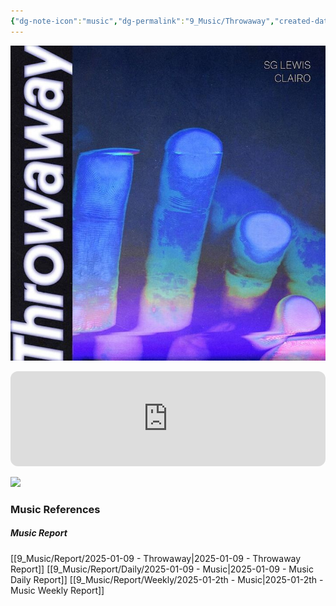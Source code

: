 ```yaml
---
{"dg-note-icon":"music","dg-permalink":"9_Music/Throwaway","created-date":"2025-01-09 10:04:18 pm","date":"2025-01-09","type":"music","tags":["music"],"aliases":null,"title":"Throwaway","music-url":"https://www.youtube.com/watch?v=Mu-Ul7LmI_A","album":"Dawn","album-release-date":"2019-06-21","album-url":"https://open.spotify.com/track/2MnEG4htbbdfoUsyzxZ4BM","cover":"![Utilities/Images/bfcb138ca020e7f686eb1104f44d7826_MD5.jpg](/img/user/Utilities/Images/bfcb138ca020e7f686eb1104f44d7826_MD5.jpg)","cover-url":"https://img1.daumcdn.net/thumb/R720x0.q80/?scode=mtistory2&fname=https%3A%2F%2Ft1.daumcdn.net%2Fcfile%2Ftistory%2F99B1B3445C8C48F22D","artists":"SG Lewis, Clairo","added-at":"Thu Jan 22 2025 - 오후 10:04:18","rating":"⭐⭐⭐⭐⭐⭐⭐⭐⭐","dg-publish":true,"permalink":"/9_Music/Throwaway/","dgPassFrontmatter":true,"noteIcon":"music"}
---
```




![Utilities/Images/bfcb138ca020e7f686eb1104f44d7826_MD5.jpg|400](/img/user/Utilities/Images/bfcb138ca020e7f686eb1104f44d7826_MD5.jpg)

<iframe style="border-radius:12px" src="https://open.spotify.com/embed/track/2MnEG4htbbdfoUsyzxZ4BM?utm_source=generator" width="100%" height="152" frameBorder="0" allowfullscreen="" allow="autoplay; clipboard-write; encrypted-media; fullscreen; picture-in-picture" loading="lazy"></iframe>

![](https://www.youtube.com/watch?v=Mu-Ul7LmI_A)






### Music References
##### Music Report
[[9_Music/Report/2025-01-09 - Throwaway\|2025-01-09 - Throwaway Report]]
[[9_Music/Report/Daily/2025-01-09 - Music\|2025-01-09 - Music Daily Report]]
[[9_Music/Report/Weekly/2025-01-2th - Music\|2025-01-2th - Music Weekly Report]]








